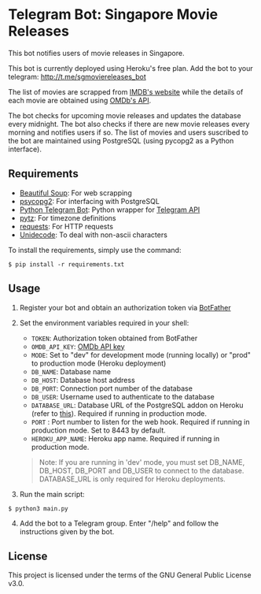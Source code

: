 # Telegram Bot: Singapore Movie Releases

This bot notifies users of movie releases in Singapore.

This bot is currently deployed using Heroku's free plan. Add the bot to your telegram: http://t.me/sgmoviereleases_bot

The list of movies are scrapped from [IMDB's website](https://www.imdb.com/calendar/?region=sg) while the details of each movie are obtained using [OMDb's API](https://www.omdbapi.com/).

The bot checks for upcoming movie releases and updates the database every midnight. The bot also checks if there are new movie releases every morning and notifies users if so. The list of movies and users suscribed to the bot are maintained using PostgreSQL (using pycopg2 as a Python interface).

## Requirements
* [Beautiful Soup](https://www.crummy.com/software/BeautifulSoup/bs4/doc/): For web scrapping
* [psycopg2](https://www.psycopg.org/docs/): For interfacing with PostgreSQL
* [Python Telegram Bot](https://github.com/python-telegram-bot/python-telegram-bot): Python wrapper for [Telegram API](https://core.telegram.org/bots/api)
* [pytz](https://pythonhosted.org/pytz/): For timezone definitions
* [requests](https://requests.readthedocs.io/en/master/): For HTTP requests
* [Unidecode](https://github.com/takluyver/Unidecode): To deal with non-ascii characters

To install the requirements, simply use the command:
```shell
$ pip install -r requirements.txt
```

## Usage
1. Register your bot and obtain an authorization token via [BotFather](https://core.telegram.org/bots/#6-botfather)
2. Set the environment variables required in your shell:
   - `TOKEN`: Authorization token obtained from BotFather
   - `OMDB_API_KEY`: [OMDb API key](https://www.omdbapi.com/apikey.aspx)
   - `MODE`: Set to "dev" for development mode (running locally) or "prod" to production mode (Heroku deployment)
   - `DB_NAME`: Database name
   - `DB_HOST`: Database host address
   - `DB_PORT`: Connection port number of the database
   - `DB_USER`: Username used to authenticate to the database
   - `DATABASE_URL`: Database URL of the PostgreSQL addon on Heroku (refer to [this](https://devcenter.heroku.com/articles/heroku-postgresql)). Required if running in production mode.
   - `PORT` : Port number to listen for the web hook. Required if running in production mode. Set to 8443 by default.
   - `HEROKU_APP_NAME`: Heroku app name. Required if running in production mode.

   > Note: If you are running in 'dev' mode, you must set DB_NAME, DB_HOST, DB_PORT and DB_USER to connect to the database.
   > DATABASE_URL is only required for Heroku deployments.
3. Run the main script:
```shell
$ python3 main.py 
```
4. Add the bot to a Telegram group. Enter "/help" and follow the instructions given by the bot.

## License
This project is licensed under the terms of the GNU General Public License v3.0.